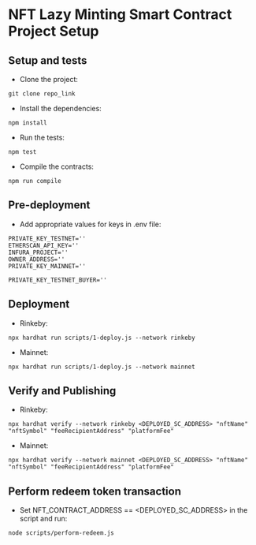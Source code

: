 # NFT Lazy Minting Smart Contract Project Setup

## Setup and tests

- Clone the project:
```
git clone repo_link
```
- Install the dependencies:
```
npm install
```
- Run the tests:
```
npm test
```
- Compile the contracts:
```
npm run compile
```

## Pre-deployment

- Add appropriate values for keys in .env file:

```
PRIVATE_KEY_TESTNET=''
ETHERSCAN_API_KEY=''
INFURA_PROJECT=''
OWNER_ADDRESS=''
PRIVATE_KEY_MAINNET=''

PRIVATE_KEY_TESTNET_BUYER=''
```

## Deployment

- Rinkeby:
```
npx hardhat run scripts/1-deploy.js --network rinkeby
```

- Mainnet:
```
npx hardhat run scripts/1-deploy.js --network mainnet
```

## Verify and Publishing

- Rinkeby:
```
npx hardhat verify --network rinkeby <DEPLOYED_SC_ADDRESS> "nftName" "nftSymbol" "feeRecipientAddress" "platformFee"
```

- Mainnet:
```
npx hardhat verify --network mainnet <DEPLOYED_SC_ADDRESS> "nftName" "nftSymbol" "feeRecipientAddress" "platformFee"
```

## Perform redeem token transaction

- Set NFT_CONTRACT_ADDRESS == <DEPLOYED_SC_ADDRESS> in the script and run:

```
node scripts/perform-redeem.js
```
